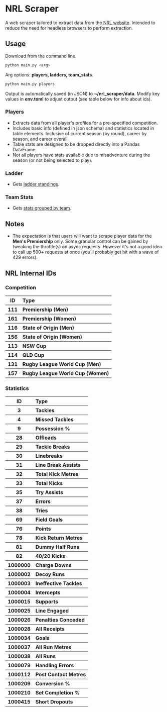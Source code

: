# NRL Scraper

A web scraper tailored to extract data from the [NRL website](https://www.nrl.com/). Intended to reduce the need for headless browsers to perform extraction.

## Usage

Download from the command line.

```bash
python main.py <arg>
```

Arg options: **players, ladders, team_stats**.

```bash
python main.py players
```

Output is automatically saved (in JSON) to **~/nrl_scraper/data**. Modify key values in **env.toml** to adjust output (see table below for info about ids).

### Players

- Extracts data from all player's profiles for a pre-specified competition.
- Includes basic info (defined in json schema) and statistics located in table elements. Inclusive of current season (by round), career by season, and career overall.
- Table stats are designed to be dropped directly into a Pandas DataFrame.
- Not all players have stats available due to misadventure during the season (or not being selected to play).

### Ladder

- Gets [ladder standings](https://www.nrl.com/ladder/).

### Team Stats

- Gets [stats grouped by team](https://www.nrl.com/stats/).

## Notes

- The expectation is that users will want to scrape player data for the **Men's Premiership** only. Some granular control can be gained by tweaking the throttle(s) on async requests. However it's not a good idea to call up 500+ requests at once (you'll probably get hit with a wave of 429 errors).

## NRL Internal IDs

### Competition

<table>
<thead>
<tr>
<th align="center">ID</th>
<th align="left">Type</th>
</tr>
</thead>
<tbody>
<tr>
<th align="center">111</td>
<th align="left">Premiership (Men)</td>
</tr>
<tr>
<th align="center">161</td>
<th align="left">Premiership (Women)</td>
</tr>
<tr>
<th align="center">116</td>
<th align="left">State of Origin (Men)</td>
</tr>
<tr>
<th align="center">156</td>
<th align="left">State of Origin (Women)</td>
</tr>
<tr>
<th align="center">113</td>
<th align="left">NSW Cup</td>
</tr>
<tr>
<th align="center">114</td>
<th align="left">QLD Cup</td>
</tr>
<tr>
<th align="center">131</td>
<th align="left">Rugby League World Cup (Men)</td>
</tr>
<tr>
<th align="center">157</td>
<th align="left">Rugby League World Cup (Women)</td>
</tr>
</tbody>
</table>

### Statistics

<table>
<thead>
<tr>
<th align="center">ID</th>
<th align="left">Type</th>
</tr>
</thead>
<tbody>
<tr>
<th align="center">3</td>
<th align="left">Tackles</td>
</tr>
<tr>
<th align="center">4</td>
<th align="left">Missed Tackles</td>
</tr>
<tr>
<th align="center">9</td>
<th align="left">Possession %</td>
</tr>
<tr>
<th align="center">28</td>
<th align="left">Offloads</td>
</tr>
<tr>
<th align="center">29</td>
<th align="left">Tackle Breaks</td>
</tr>
<tr>
<th align="center">30</td>
<th align="left">Linebreaks</td>
</tr>
<tr>
<th align="center">31</td>
<th align="left">Line Break Assists</td>
</tr>
<tr>
<th align="center">32</td>
<th align="left">Total Kick Metres</td>
</tr>
<tr>
<th align="center">33</td>
<th align="left">Total Kicks</td>
</tr>
<tr>
<th align="center">35</td>
<th align="left">Try Assists</td>
</tr>
<tr>
<th align="center">37</td>
<th align="left">Errors</td>
</tr>
<tr>
<th align="center">38</td>
<th align="left">Tries</td>
</tr>
<tr>
<th align="center">69</td>
<th align="left">Field Goals</td>
</tr>
<tr>
<th align="center">76</td>
<th align="left">Points</td>
</tr>
<tr>
<th align="center">78</td>
<th align="left">Kick Return Metres</td>
</tr>
<tr>
<th align="center">81</td>
<th align="left">Dummy Half Runs</td>
</tr>
<tr>
<th align="center">82</td>
<th align="left">40/20 Kicks</td>
</tr>
<tr>
<th align="center">1000000</td>
<th align="left">Charge Downs</td>
</tr>
<tr>
<th align="center">1000002</td>
<th align="left">Decoy Runs</td>
</tr>
<tr>
<th align="center">1000003</td>
<th align="left">Ineffective Tackles</td>
</tr>
<tr>
<th align="center">1000004</td>
<th align="left">Intercepts</td>
</tr>
<tr>
<th align="center">1000015</td>
<th align="left">Supports</td>
</tr>
<tr>
<th align="center">1000025</td>
<th align="left">Line Engaged</td>
</tr>
<tr>
<th align="center">1000026</td>
<th align="left">Penalties Conceded</td>
</tr>
<tr>
<th align="center">1000028</td>
<th align="left">All Receipts</td>
</tr>
<tr>
<th align="center">1000034</td>
<th align="left">Goals</td>
</tr>
<tr>
<th align="center">1000037</td>
<th align="left">All Run Metres</td>
</tr>
<tr>
<th align="center">1000038</td>
<th align="left">All Runs</td>
</tr>
<tr>
<th align="center">1000079</td>
<th align="left">Handling Errors</td>
</tr>
<tr>
<th align="center">1000112</td>
<th align="left">Post Contact Metres</td>
</tr>
<tr>
<th align="center">1000209</td>
<th align="left">Conversion %</td>
</tr>
<tr>
<th align="center">1000210</td>
<th align="left">Set Completion %</td>
</tr>
<tr>
<th align="center">1000415</td>
<th align="left">Short Dropouts</td>
</tr>
</tbody>
</table>
